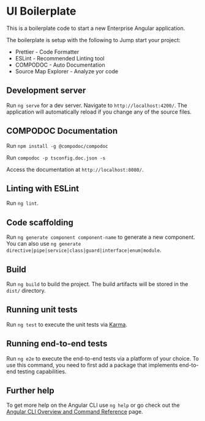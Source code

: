 # UI Boilerplate

This is a boilerplate code to start a new Enterprise Angular application.

The boilerplate is setup with the following to Jump start your project:

-   Prettier - Code Formatter
-   ESLint - Recommended Linting tool
-   COMPODOC - Auto Documentation
-   Source Map Explorer - Analyze yor code

## Development server

Run `ng serve` for a dev server. Navigate to `http://localhost:4200/`. The application will automatically reload if you change any of the source files.

## COMPODOC Documentation

Run `npm install -g @compodoc/compodoc`

Run `compodoc -p tsconfig.doc.json -s`

Access the documentation at `http://localhost:8080/`.

## Linting with ESLint

Run `ng lint`.

## Code scaffolding

Run `ng generate component component-name` to generate a new component. You can also use `ng generate directive|pipe|service|class|guard|interface|enum|module`.

## Build

Run `ng build` to build the project. The build artifacts will be stored in the `dist/` directory.

## Running unit tests

Run `ng test` to execute the unit tests via [Karma](https://karma-runner.github.io).

## Running end-to-end tests

Run `ng e2e` to execute the end-to-end tests via a platform of your choice. To use this command, you need to first add a package that implements end-to-end testing capabilities.

## Further help

To get more help on the Angular CLI use `ng help` or go check out the [Angular CLI Overview and Command Reference](https://angular.io/cli) page.
